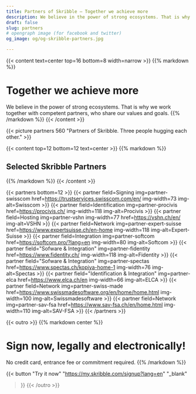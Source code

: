 ```yaml
---
title: Partners of Skribble – Together we achieve more
description: We believe in the power of strong ecosystems. That is why we work together with competent partners, who share our values and goals.
draft: false
slug: partners
# opengraph image (for facebook and twitter)
og_image: og/og-skribble-partners.jpg

---
```


{{< content text=center top=16 bottom=8 width=narrow >}}
{{% markdown %}}
# Together we achieve more
We believe in the power of strong ecosystems.
That is why we work together with competent partners,
who share our values and goals.
{{% /markdown %}}
{{< /content >}}

{{< picture partners 560 "Partners of Skribble. Three people hugging each other." >}}

[//]: # (--------------------------------------------------------------------------------------------------------------)

{{< content top=12 bottom=12 text=center >}}
{{% markdown %}}
## Selected Skribble Partners
{{% /markdown %}}
{{< /content >}}

{{< partners bottom=12 >}}
  {{< partner field=Signing img=partner-swisscom href=https://trustservices.swisscom.com/en/ img-width=73 img-alt=Swisscom >}}
  {{< partner field=Identification img=partner-procivis href=https://procivis.ch/ img-width=118 img-alt=Procivis >}}
  {{< partner field=Hosting img=partner-vshn img-width=77 href=https://vshn.ch/en/ img-alt=VSHN >}}
  {{< partner field=Network img=partner-expert-suisse href=https://www.expertsuisse.ch/en-home img-width=118 img-alt=Expert-Suisse >}}
  {{< partner field=Integration img=partner-softcom href=https://softcom.pro/?lang=en img-width=80 img-alt=Softcom >}}
  {{< partner field="Sofware & Integration" img=partner-fidentity href=https://www.fidentity.ch/ img-width=118 img-alt=Fidentity >}}
  {{< partner field="Sofware & Integration" img=partner-spectas href=https://www.spectas.ch/kopiya-home-1 img-width=76 img-alt=Spectas >}}
  {{< partner field="Identification & Integration" img=partner-elca href=https://www.elca.ch/en img-width=66 img-alt=ELCA >}}
  {{< partner field=Network img=partner-swiss-made href=https://www.swissmadesoftware.org/en/home/home.html img-width=100 img-alt=Swissmadesoftware >}}
  {{< partner field=Network img=partner-sav-fsa href=https://www.sav-fsa.ch/en/home.html img-width=110 img-alt=SAV-FSA >}}
{{< /partners >}}

[//]: # (--------------------------------------------------------------------------------------------------------------)

{{< outro >}}
{{% markdown center %}}
# Sign now, legally and electronically!
No credit card, entrance fee or commitment required.
{{% /markdown %}}

{{< button
  "Try it now"
  "https://my.skribble.com/signup?lang=en"
  "_blank"
>}}
{{< /outro >}}
